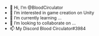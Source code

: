 - 👋 Hi, I’m @BloodCirculator
- 👀 I’m interested in game creation on Unity
- 🌱 I’m currently learning ...
- 💞️ I’m looking to collaborate on ...
- 📫 My Discord Blood Circulator#3984

<!---
BloodCirculator/BloodCirculator is a ✨ special ✨ repository because its `README.md` (this file) appears on your GitHub profile.
You can click the Preview link to take a look at your changes.
--->
